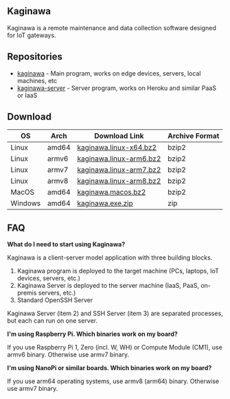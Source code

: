 ## Kaginawa

Kaginawa is a remote maintenance and data collection software designed for IoT gateways.

## Repositories

- [kaginawa](https://github.com/kaginawa/kaginawa) - Main program, works on edge devices, servers, local machines, etc
- [kaginawa-server](https://github.com/kaginawa/kaginawa-server) - Server program, works on Heroku and similar PaaS or IaaS

## Download

| OS      | Arch  | Download Link                                       | Archive Format |
| ------- | ----- | --------------------------------------------------- | -------------- |
| Linux   | amd64 | [kaginawa.linux-x64.bz2](/kaginawa.linux-x64.bz2)   | bzip2          |
| Linux   | armv6 | [kaginawa.linux-arm6.bz2](/kaginawa.linux-arm6.bz2) | bzip2          |
| Linux   | armv7 | [kaginawa.linux-arm7.bz2](/kaginawa.linux-arm7.bz2) | bzip2          |
| Linux   | armv8 | [kaginawa.linux-arm8.bz2](/kaginawa.linux-arm8.bz2) | bzip2          |
| MacOS   | amd64 | [kaginawa.macos.bz2](/kaginawa.macos.bz2)           | bzip2          |
| Windows | amd64 | [kaginawa.exe.zip](/kaginawa.exe.zip)               | zip            |

## FAQ

**What do I need to start using Kaginawa?**

Kaginawa is a client-server model application with three building blocks.

1. Kaginawa program is deployed to the target machine (PCs, laptops, IoT devices, servers, etc.)
2. Kaginawa Server is deployed to the server machine (IaaS, PaaS, on-premis servers, etc.)
3. Standard OpenSSH Server

Kaginawa Server (item 2) and SSH Server (item 3) are separated processes, but each can run on one server.

**I'm using Raspberry Pi. Which binaries work on my board?**

If you use Raspberry Pi 1, Zero (incl. W, WH) or Compute Module (CM1), use armv6 binary.
Otherwise use armv7 binary.

**I'm using NanoPi or similar boards. Which binaries work on my board?**

If you use arm64 operating systems, use armv8 (arm64) binary.
Otherwise use armv7 binary.
